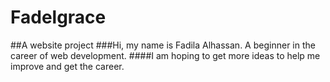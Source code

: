 # Fadelgrace
##A website project
###Hi, my name is Fadila Alhassan. A beginner in the career of web development.
####I am hoping to get more ideas to help me improve and get the career.
